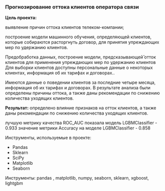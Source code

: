 
### Прогнозирование оттока клиентов оператора связи

**Цель проекта:** 

выявление причин оттока клиентов телеком-компании; 

построение модели машинного обучения, определяющей клиентов, которые собираются расторгнуть договор, для принятия упреждающих мер по удержанию клиентов.

Предобработка данных, построение модели, предсказывающей̆ отток клиентов для применения упреждающих мер по удержанию клиентов
Для выборки клиентов доступны персональные данные о некоторых клиентах, информация об их тарифах и договорах..


Имеются данные о поведении клиентов за последние четыре месяца, информация об их тарифах и договорах. В результате анализа были определены причины оттока, а также даны рекомендации по снижению количества уходящих клиентов.

**Результат:** определено влияние признаков на отток клиентов, а также даны рекомендации по снижению количества уходящих клиентов.

лучшую метрику качества ROC_AUC показала модель LGBMClassifier - 0.933
значение метрики Accuracy на моделе LGBMClassifier - 0.858

Инструменты, используемые в проекте:
- Pandas
- Sklearn
- SciPy
- Matplotlib
- Seaborn

Инструменты: pandas , matplotlib, numpy, seaborn, sklearn, xgboost, lightgbm  
